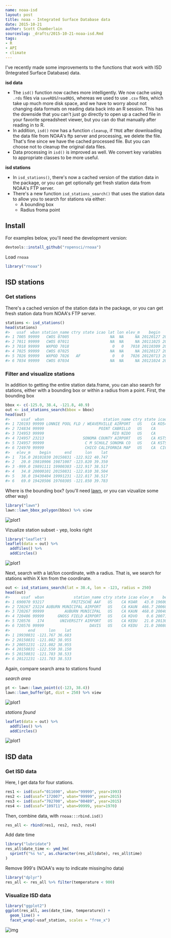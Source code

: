 ```yaml
---
name: noaa-isd
layout: post
title: noaa - Integrated Surface Database data
date: 2015-10-21
author: Scott Chamberlain
sourceslug: _drafts/2015-10-21-noaa-isd.Rmd
tags:
- R
- API
- climate
---
```




I've recently made some improvements to the functions that work with ISD 
(Integrated Surface Database) data.

__isd data__

* The `isd()` function now caches more intelligently. We now cache using 
`.rds` files via `saveRDS`/`readRDS`, whereas we used to use `.csv` files, 
which take up much more disk space, and we have to worry about not changing 
data formats on reading data back into an R session. This has the downside
that you can't just go directly to open up a cached file in your favorite 
spreadsheet viewer, but you can do that manually after reading in to R. 
* In addition, `isd()` now has a function `cleanup`, if `TRUE` after 
downloading the data file from NOAA's ftp server and processing, we delete 
the file. That's fine since we have the cached processed file. But you 
can choose not to cleanup the original data files.
* Data processing in `isd()` is improved as well. We convert key variables
to appropriate classes to be more useful. 

__isd stations__

* In `isd_stations()`, there's now a cached version of the station data in 
the package, or you can get optionally get fresh station data from NOAA's 
FTP server.
* There's a new function `isd_stations_search()` that uses the station data
to allow you to search for stations via either:
  * A bounding box
  * Radius froma point

## Install

For examples below, you'll need the development version:


```r
devtools::install_github("ropensci/rnoaa")
```

Load `rnoaa`


```r
library("rnoaa")
```

## ISD stations 

### Get stations

There's a cached version of the station data in the package, or you can get fresh
station data from NOAA's FTP server.


```r
stations <- isd_stations()
head(stations)
#>   usaf  wban station_name ctry state icao lat lon elev_m    begin      end
#> 1 7005 99999   CWOS 07005                  NA  NA     NA 20120127 20120127
#> 2 7011 99999   CWOS 07011                  NA  NA     NA 20111025 20121129
#> 3 7018 99999   WXPOD 7018                   0   0   7018 20110309 20130730
#> 4 7025 99999   CWOS 07025                  NA  NA     NA 20120127 20120127
#> 5 7026 99999   WXPOD 7026   AF              0   0   7026 20120713 20141120
#> 6 7034 99999   CWOS 07034                  NA  NA     NA 20121024 20121106
```

### Filter and visualize stations

In addition to getting the entire station data.frame, you can also search for stations,
either with a bounding box or within a radius from a point. First, the bounding box


```r
bbox <- c(-125.0, 38.4, -121.8, 40.9)
out <- isd_stations_search(bbox = bbox)
head(out)
#>     usaf  wban                          station_name ctry state icao
#> 1 720193 99999 LONNIE POOL FLD / WEAVERVILLE AIRPORT   US    CA KO54
#> 2 724834 99999                        POINT CABRILLO   US    CA     
#> 3 724953 99999                              RIO NIDO   US    CA     
#> 4 724957 23213                 SONOMA COUNTY AIRPORT   US    CA KSTS
#> 5 724957 99999                  C M SCHULZ SONOMA CO   US    CA KSTS
#> 6 724970 99999                  CHICO CALIFORNIA MAP   US    CA  CIC
#>   elev_m    begin      end      lon    lat
#> 1  716.0 20101030 20150831 -122.922 40.747
#> 2   20.0 19810906 19871007 -123.820 39.350
#> 3 -999.0 19891111 19900303 -122.917 38.517
#> 4   34.8 20000101 20150831 -122.810 38.504
#> 5   38.0 19430404 19991231 -122.817 38.517
#> 6   69.0 19420506 19760305 -121.850 39.783
```

Where is the bounding box? (you'll need [lawn](https://cran.rstudio.com/web/packages/lawn/), or you can vizualize some other way)


```r
library("lawn")
lawn::lawn_bbox_polygon(bbox) %>% view
```

![plot1](/public/img/2015-10-21-noaa-isd/bbox_area.png)

Vizualize station subset - yep, looks right


```r
library("leaflet")
leaflet(data = out) %>%
  addTiles() %>%
  addCircles()
```

![plot1](/public/img/2015-10-21-noaa-isd/bbox_result.png)

Next, search with a lat/lon coordinate, with a radius. That is, we search for stations
within X km from the coordinate.


```r
out <- isd_stations_search(lat = 38.4, lon = -123, radius = 250)
head(out)
#>     usaf  wban             station_name ctry state icao elev_m    begin
#> 1 690070 93217            FRITZSCHE AAF   US    CA KOAR   43.0 19600404
#> 2 720267 23224 AUBURN MUNICIPAL AIRPORT   US    CA KAUN  466.7 20060101
#> 3 720267 99999         AUBURN MUNICIPAL   US    CA KAUN  468.0 20040525
#> 4 720406 99999      GNOSS FIELD AIRPORT   US    CA KDVO    0.6 20071114
#> 5 720576   174       UNIVERSITY AIRPORT   US    CA KEDU   21.0 20130101
#> 6 720576 99999                    DAVIS   US    CA KEDU   21.0 20080721
#>        end      lon    lat
#> 1 19930831 -121.767 36.683
#> 2 20150831 -121.082 38.955
#> 3 20051231 -121.082 38.955
#> 4 20150831 -122.550 38.150
#> 5 20150831 -121.783 38.533
#> 6 20121231 -121.783 38.533
```

Again, compare search area to stations found

_search area_


```r
pt <- lawn::lawn_point(c(-123, 38.4))
lawn::lawn_buffer(pt, dist = 250) %>% view
```

![plot1](/public/img/2015-10-21-noaa-isd/circle_radius.png)

_stations found_


```r
leaflet(data = out) %>%
  addTiles() %>%
  addCircles()
```

![plot1](/public/img/2015-10-21-noaa-isd/lastplot.png)



## ISD data

### Get ISD data

Here, I get data for four stations.


```r
res1 <- isd(usaf="011690", wban="99999", year=1993)
res2 <- isd(usaf="172007", wban="99999", year=2015)
res3 <- isd(usaf="702700", wban="00489", year=2015)
res4 <- isd(usaf="109711", wban=99999, year=1970)
```

Then, combine data, with `rnoaa:::rbind.isd()`


```r
res_all <- rbind(res1, res2, res3, res4)
```

Add date time


```r
library("lubridate")
res_all$date_time <- ymd_hm(
  sprintf("%s %s", as.character(res_all$date), res_all$time)
)
```

Remove 999's (NOAA's way to indicate missing/no data)


```r
library("dplyr")
res_all <- res_all %>% filter(temperature < 900)
```

### Visualize ISD data


```r
library("ggplot2")
ggplot(res_all, aes(date_time, temperature)) +
  geom_line() + 
  facet_wrap(~usaf_station, scales = "free_x")
```

![img](/public/img/2015-10-21-noaa-isd/unnamed-chunk-12-1.png) 
